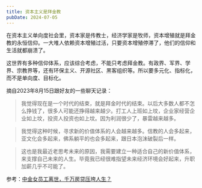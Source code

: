```yaml
---
title: 资本主义是拜金教
pubDate: 2024-07-05
---
```


在资本主义单向度社会里，资本家是传教士，经济学家是牧师，资本增殖就是拜金教的永恒信仰。一大堆人依赖资本增殖过活，只要资本增殖停滞了，他们的信仰和生活就都崩溃了。

这世界有多种信仰体系，应该综合考虑，不能只考虑拜金教。有政界、军界、学界、宗教界等，还有环保主义、开源社区、黑客组织等。所以要多元化、指标化，而不是单向度、目标化。

摘自2023年8月15日跟好友的一些聊天记录：

> 我觉得现在是一个时代的结束，就是拜金时代的结束。以后大多数人都不怎么挣钱了，很多人可能还挣得越来越少。打工人上班如上坟，企业家经营企业如上坟，投资人投资也如上坟。因为利润很少了，暴雷越来越多。

> 我觉得这种时候，寻求新的价值体系的人会越来越多。信教的人会多起来，亚文化会多起来，佛系躺平的也会多起来，跟日本泡沫破裂后一样。

> 这也是我最近老思考未来的原因，我需要建立一种适合自己的新价值体系，来支撑自己未来的人生。毕竟我已经很难指望未来经济环境会好起来，升职加薪几乎不可能了。

参考：[中金女员工离世，千万房贷压垮人生？](https://www.bilibili.com/video/BV1sM4m127iM/)
